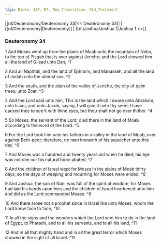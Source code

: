 ```yaml
---
tags: Bible, JST, NT, New_Translation, Old_Testament
---
```


[[nt/Deuteronomy/Deuteronomy 33|<< Deuteronomy 33]] | [[nt/Deuteronomy|Deuteronomy]] | [[nt/Joshua/Joshua 1|Joshua 1 >>]]

### Deuteronomy 34

1 And Moses went up from the plains of Moab unto the mountain of Nebo, to the top of Pisgah that is over against Jericho; and the Lord showed him all the land of Gilead unto Dan,  ^1

2 And all Naphtali, and the land of Ephraim, and Manasseh, and all the land of Judah unto the utmost sea,  ^2

3 And the south, and the plain of the valley of Jericho, the city of palm trees, unto Zoar.  ^3

4 And the Lord said unto him, This is the land which I sware unto Abraham, unto Isaac, and unto Jacob, saying, I will give it unto thy seed; I have caused thee to see it with thine eyes, but thou shalt not go over thither.  ^4

5 So Moses, the servant of the Lord, died there in the land of Moab according to the word of the Lord.  ^5

6 For the Lord took him unto his fathers in a valley in the land of Moab, over against Beth-peor; therefore, no man knoweth of his sepulcher unto this day.  ^6

7 And Moses was a hundred and twenty years old when he died; his eye was not dim nor his natural force abated.  ^7

8 And the children of Israel wept for Moses in the plains of Moab thirty days; so the days of weeping and mourning for Moses were ended.  ^8

9 And Joshua, the son of Nun, was full of the spirit of wisdom; for Moses had laid his hands upon him; and the children of Israel hearkened unto him and did as the Lord commanded Moses.  ^9

10 And there arose not a prophet since in Israel like unto Moses, whom the Lord knew face to face,  ^10

11 In all the signs and the wonders which the Lord sent him to do in the land of Egypt, to Pharaoh, and to all his servants, and to all his land,  ^11

12 And in all that mighty hand and in all the great terror which Moses showed in the sight of all Israel.  ^12

 
